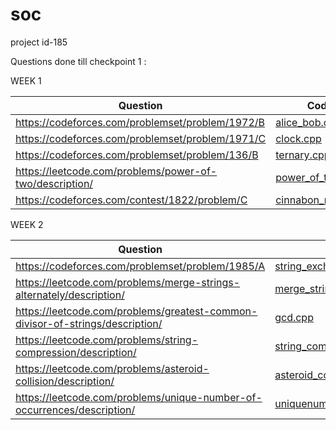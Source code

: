 # soc

project id-185  

Questions done till checkpoint 1 :  

WEEK 1

| Question                                                                                              | Code                                                |
|-------------------------------------------------------------------------------------------------------|------------------------------------	                |
| <https://codeforces.com/problemset/problem/1972/B>                                                    | [alice_bob.cpp](dsasoccode/alice_bob.cpp)     	    |
| <https://codeforces.com/problemset/problem/1971/C>                                                    | [clock.cpp](dsasoccode/clock.cpp)             	    |
| <https://codeforces.com/problemset/problem/136/B>                                                     | [ternary.cpp](dsasoccode/ternary.cpp)         	    |
| <https://leetcode.com/problems/power-of-two/description/>                                     	      | [power_of_two.cpp](dsasoccode/power_of_two.cpp)     |
| <https://codeforces.com/contest/1822/problem/C>                                                       | [cinnabon_rolls.cpp](dsasoccode/cinnabon_rolls.cpp) |

WEEK 2

| Question                                                                                              | Code                              		                          |
|-------------------------------------------------------------------------------------------------------|---------------------------------------	                        |
| <https://codeforces.com/problemset/problem/1985/A>                                                  	| [string_exchange.cpp](dsasoccode/string_exchange.cpp) 	        |
| <https://leetcode.com/problems/merge-strings-alternately/description/>           			                | [merge_string.cpp](dsasoccode/merge_string.cpp)      	          |
| <https://leetcode.com/problems/greatest-common-divisor-of-strings/description/> 			                | [gcd.cpp](dsasoccode/gcd.cpp)                      	            |
| <https://leetcode.com/problems/string-compression/description/>                         		          | [string_compression.cpp](dsasoccode/string_compression.cpp)     |
| <https://leetcode.com/problems/asteroid-collision/description/>                          		          | [asteroid_collision.cpp](dsasoccode/asteroid_collision.cpp)     |
| <https://leetcode.com/problems/unique-number-of-occurrences/description/>      			                  | [uniquenum_occurences.cpp](dsasoccode/uniquenum_occurences.cpp) |

